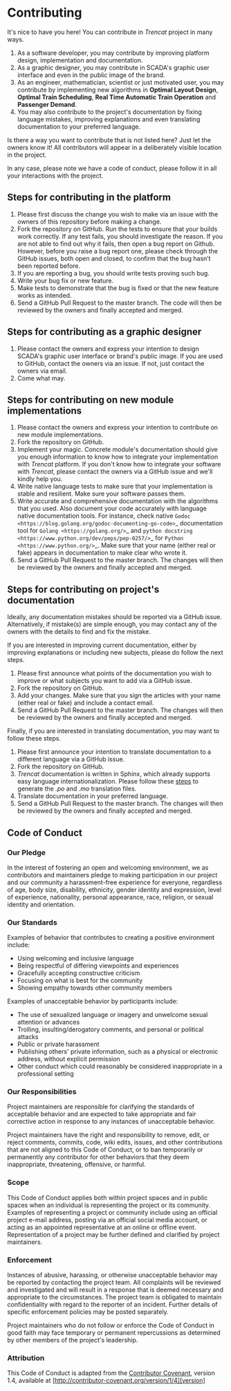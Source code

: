 # Contributing

It's nice to have you here! You can contribute in *Trencat* project in many ways.
1. As a software developer, you may contribute by improving platform design, implementation and documentation.
2. As a graphic designer, you may contribute in SCADA's graphic user interface and even in the public image of the brand.
3. As an engineer, mathematician, scientist or just motivated user, you may contribute by implementing new algorithms in **Optimal Layout Design**, **Optimal Train Scheduling**, **Real Time Automatic Train Operation** and **Passenger Demand**.
4. You may also contribute to the project's documentation by fixing language mistakes, improving explanations and even translating documentation to your preferred language.

Is there a way you want to contribute that is not listed here? Just let the owners know it! All contributors will appear in a deliberately visible location in the project.

In any case, please note we have a code of conduct, please follow it in all your interactions with the project.

## Steps for contributing in the platform

1. Please first discuss the change you wish to make via an issue with the owners of this repository before making a change.
2. Fork the repository on GitHub. Run the tests to ensure that your builds work correctly. If any test fails, you should investigate the reason. If you are not able to find out why it fails, then open a bug report on Github. However, before you raise a bug report one, please check through the GitHub issues, both open and closed, to confirm that the bug hasn’t been reported before.
3. If you are reporting a bug, you should write tests proving such bug.
4. Write your bug fix or new feature.
5. Make tests to demonstrate that the bug is fixed or that the new feature works as intended.
6. Send a GitHub Pull Request to the master branch. The code will then be reviewed by the owners and finally accepted and merged.

## Steps for contributing as a graphic designer

1. Please contact the owners and express your intention to design SCADA's graphic user interface or brand's public image. If you are used to GitHub, contact the owners via an issue. If not, just contact the owners via email.
2. Come what may.

## Steps for contributing on new module implementations

1. Please contact the owners and express your intention to contribute on new module implementations.
2. Fork the repository on GitHub.
3. Implement your magic. Concrete module's documentation should give you enough information to know how to integrate your implementation with *Trencat* platform. If you don't know how to integrate your software with *Trencat*, please contact the owners via a GitHub issue and we'll kindly help you.
4. Write native language tests to make sure that your implementation is stable and resilient. Make sure your software passes them.
5. Write accurate and comprehensive documentation with the algorithms that you used. Also document your code accurately with language native documentation tools. For instance, check native `Godoc <https://blog.golang.org/godoc-documenting-go-code>`_ documentation tool for `Golang <https://golang.org/>`_ and `python docstring <https://www.python.org/dev/peps/pep-0257/>`_ for `Python <https://www.python.org/>`_. Make sure that your name (either real or fake) appears in documentation to make clear who wrote it.
5. Send a GitHub Pull Request to the master branch. The changes will then be reviewed by the owners and finally accepted and merged.

## Steps for contributing on project's documentation
Ideally, any documentation mistakes should be reported via a GitHub issue. Alternatively, if mistake(s) are simple enough, you may contact any of the owners with the details to find and fix the mistake.

If you are interested in improving current documentation, either by improving explanations or including new subjects, please do follow the next steps.

1. Please first announce what points of the documentation you wish to improve or what subjects you want to add via a GitHub issue.
2. Fork the repository on GitHub.
3. Add your changes. Make sure that you sign the articles with your name (either real or fake) and include a contact email.
4. Send a GitHub Pull Request to the master branch. The changes will then be reviewed by the owners and finally accepted and merged.

Finally, if you are interested in translating documentation, you may want to follow these steps.

1. Please first announce your intention to translate documentation to a different language via a GitHub issue.
2. Fork the repository on GitHub.
3. *Trencat* documentation is written in Sphinx, which already supports easy language internationalization. Please follow these [steps](http://www.sphinx-doc.org/en/master/intl.html) to generate the *.po* and *.mo* translation files.
4. Translate documentation in your preferred language.
5. Send a GitHub Pull Request to the master branch. The changes will then be reviewed by the owners and finally accepted and merged.


## Code of Conduct

### Our Pledge

In the interest of fostering an open and welcoming environment, we as
contributors and maintainers pledge to making participation in our project and
our community a harassment-free experience for everyone, regardless of age, body
size, disability, ethnicity, gender identity and expression, level of experience,
nationality, personal appearance, race, religion, or sexual identity and
orientation.

### Our Standards

Examples of behavior that contributes to creating a positive environment
include:

* Using welcoming and inclusive language
* Being respectful of differing viewpoints and experiences
* Gracefully accepting constructive criticism
* Focusing on what is best for the community
* Showing empathy towards other community members

Examples of unacceptable behavior by participants include:

* The use of sexualized language or imagery and unwelcome sexual attention or
advances
* Trolling, insulting/derogatory comments, and personal or political attacks
* Public or private harassment
* Publishing others' private information, such as a physical or electronic
  address, without explicit permission
* Other conduct which could reasonably be considered inappropriate in a
  professional setting

### Our Responsibilities

Project maintainers are responsible for clarifying the standards of acceptable
behavior and are expected to take appropriate and fair corrective action in
response to any instances of unacceptable behavior.

Project maintainers have the right and responsibility to remove, edit, or
reject comments, commits, code, wiki edits, issues, and other contributions
that are not aligned to this Code of Conduct, or to ban temporarily or
permanently any contributor for other behaviors that they deem inappropriate,
threatening, offensive, or harmful.

### Scope

This Code of Conduct applies both within project spaces and in public spaces
when an individual is representing the project or its community. Examples of
representing a project or community include using an official project e-mail
address, posting via an official social media account, or acting as an appointed
representative at an online or offline event. Representation of a project may be
further defined and clarified by project maintainers.

### Enforcement

Instances of abusive, harassing, or otherwise unacceptable behavior may be
reported by contacting the project team. All
complaints will be reviewed and investigated and will result in a response that
is deemed necessary and appropriate to the circumstances. The project team is
obligated to maintain confidentiality with regard to the reporter of an incident.
Further details of specific enforcement policies may be posted separately.

Project maintainers who do not follow or enforce the Code of Conduct in good
faith may face temporary or permanent repercussions as determined by other
members of the project's leadership.

### Attribution

This Code of Conduct is adapted from the [Contributor Covenant][homepage], version 1.4,
available at [http://contributor-covenant.org/version/1/4][version]

[homepage]: http://contributor-covenant.org
[version]: http://contributor-covenant.org/version/1/4/